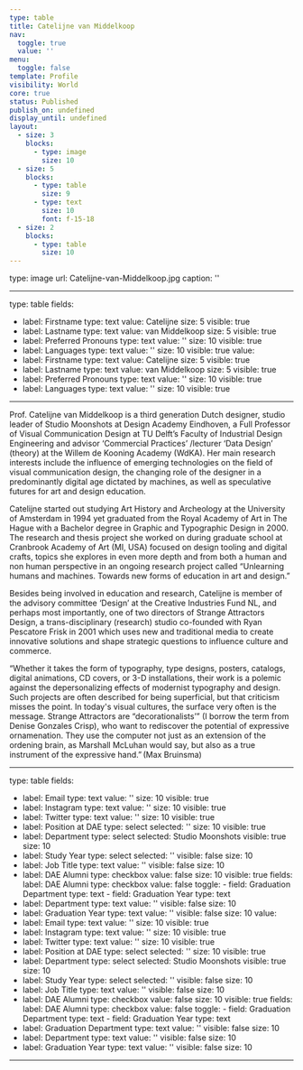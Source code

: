 ```yaml
---
type: table
title: Catelijne van Middelkoop
nav:
  toggle: true
  value: ''
menu:
  toggle: false
template: Profile
visibility: World
core: true
status: Published
publish_on: undefined
display_until: undefined
layout:
  - size: 3
    blocks:
      - type: image
        size: 10
  - size: 5
    blocks:
      - type: table
        size: 9
      - type: text
        size: 10
        font: f-15-18
  - size: 2
    blocks:
      - type: table
        size: 10
---
```


type: image
url: Catelijne-van-Middelkoop.jpg
caption: ''

---

type: table
fields:
  - label: Firstname
    type: text
    value: Catelijne
    size: 5
    visible: true
  - label: Lastname
    type: text
    value: van Middelkoop
    size: 5
    visible: true
  - label: Preferred Pronouns
    type: text
    value: ''
    size: 10
    visible: true
  - label: Languages
    type: text
    value: ''
    size: 10
    visible: true
value:
  - label: Firstname
    type: text
    value: Catelijne
    size: 5
    visible: true
  - label: Lastname
    type: text
    value: van Middelkoop
    size: 5
    visible: true
  - label: Preferred Pronouns
    type: text
    value: ''
    size: 10
    visible: true
  - label: Languages
    type: text
    value: ''
    size: 10
    visible: true

---

Prof. Catelijne van Middelkoop is a third generation Dutch designer, studio leader of Studio Moonshots at Design Academy Eindhoven, a Full Professor of Visual Communication Design at TU Delft’s Faculty of Industrial Design Engineering and advisor ‘Commercial Practices’ /lecturer ‘Data Design’ (theory) at the Willem de Kooning Academy (WdKA). Her main research interests include the influence of emerging technologies on the field of visual communication design, the changing role of the designer in a predominantly digital age dictated by machines, as well as speculative futures for art and design education. 

Catelijne started out studying Art History and Archeology at the University of Amsterdam in 1994 yet graduated from the Royal Academy of Art in The Hague with a Bachelor degree in Graphic and Typographic Design in 2000. The research and thesis project she worked on during graduate school at Cranbrook Academy of Art (MI, USA) focused on design tooling and digital crafts, topics she explores in even more depth and from both a human and non human perspective in an ongoing research project called “Unlearning humans and machines. Towards new forms of education in art and design.” 

Besides being involved in education and research, Catelijne is member of the advisory committee ‘Design’ at the Creative Industries Fund NL, and perhaps most importantly, one of two directors of Strange Attractors Design, a trans-disciplinary (research) studio co-founded with Ryan Pescatore Frisk in 2001 which uses new and traditional media to create innovative solutions and shape strategic questions to influence culture and commerce. 
 
“Whether it takes the form of typography, type designs, posters, catalogs, digital animations, CD covers, or 3-D installations, their work is a polemic against the depersonalizing effects of modernist typography and design. Such projects are often described for being superficial, but that criticism misses the point. In today's visual cultures, the surface very often is the message. Strange Attractors are “decorationalists’” (I borrow the term from Denise Gonzales Crisp), who want to rediscover the potential of expressive ornamenation. They use the computer not just as an extension of the ordening brain, as Marshall McLuhan would say, but also as a true instrument of the expressive hand.” (Max Bruinsma)

---

type: table
fields:
  - label: Email
    type: text
    value: ''
    size: 10
    visible: true
  - label: Instagram
    type: text
    value: ''
    size: 10
    visible: true
  - label: Twitter
    type: text
    value: ''
    size: 10
    visible: true
  - label: Position at DAE
    type: select
    selected: ''
    size: 10
    visible: true
  - label: Department
    type: select
    selected: Studio Moonshots
    visible: true
    size: 10
  - label: Study Year
    type: select
    selected: ''
    visible: false
    size: 10
  - label: Job Title
    type: text
    value: ''
    visible: false
    size: 10
  - label: DAE Alumni
    type: checkbox
    value: false
    size: 10
    visible: true
    fields:
      label: DAE Alumni
      type: checkbox
      value: false
      toggle:
        - field: Graduation Department
          type: text
        - field: Graduation Year
          type: text
  - label: Department
    type: text
    value: ''
    visible: false
    size: 10
  - label: Graduation Year
    type: text
    value: ''
    visible: false
    size: 10
value:
  - label: Email
    type: text
    value: ''
    size: 10
    visible: true
  - label: Instagram
    type: text
    value: ''
    size: 10
    visible: true
  - label: Twitter
    type: text
    value: ''
    size: 10
    visible: true
  - label: Position at DAE
    type: select
    selected: ''
    size: 10
    visible: true
  - label: Department
    type: select
    selected: Studio Moonshots
    visible: true
    size: 10
  - label: Study Year
    type: select
    selected: ''
    visible: false
    size: 10
  - label: Job Title
    type: text
    value: ''
    visible: false
    size: 10
  - label: DAE Alumni
    type: checkbox
    value: false
    size: 10
    visible: true
    fields:
      label: DAE Alumni
      type: checkbox
      value: false
      toggle:
        - field: Graduation Department
          type: text
        - field: Graduation Year
          type: text
  - label: Graduation Department
    type: text
    value: ''
    visible: false
    size: 10
  - label: Department
    type: text
    value: ''
    visible: false
    size: 10
  - label: Graduation Year
    type: text
    value: ''
    visible: false
    size: 10

---
